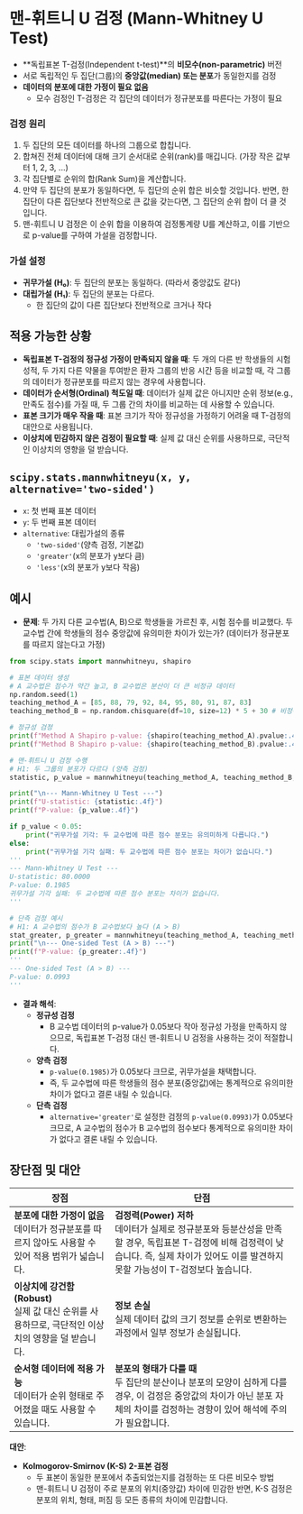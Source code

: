 # 맨-휘트니 U 검정 (Mann-Whitney U Test)

- **독립표본 T-검정(Independent t-test)**의 **비모수(non-parametric)** 버전
- 서로 독립적인 두 집단(그룹)의 **중앙값(median) 또는 분포**가 동일한지를 검정
- **데이터의 분포에 대한 가정이 필요 없음**
    - 모수 검정인 T-검정은 각 집단의 데이터가 정규분포를 따른다는 가정이 필요

### 검정 원리
1.  두 집단의 모든 데이터를 하나의 그룹으로 합칩니다.
2.  합쳐진 전체 데이터에 대해 크기 순서대로 순위(rank)를 매깁니다. (가장 작은 값부터 1, 2, 3, ...)
3.  각 집단별로 순위의 합(Rank Sum)을 계산합니다.
4.  만약 두 집단의 분포가 동일하다면, 두 집단의 순위 합은 비슷할 것입니다. 반면, 한 집단이 다른 집단보다 전반적으로 큰 값을 갖는다면, 그 집단의 순위 합이 더 클 것입니다.
5.  맨-휘트니 U 검정은 이 순위 합을 이용하여 검정통계량 U를 계산하고, 이를 기반으로 p-value를 구하여 가설을 검정합니다.

### 가설 설정
- **귀무가설 (H₀)**: 두 집단의 분포는 동일하다. (따라서 중앙값도 같다)
- **대립가설 (H₁)**: 두 집단의 분포는 다르다.
  - 한 집단의 값이 다른 집단보다 전반적으로 크거나 작다

## 적용 가능한 상황

- **독립표본 T-검정의 정규성 가정이 만족되지 않을 때**: 두 개의 다른 반 학생들의 시험 성적, 두 가지 다른 약물을 투여받은 환자 그룹의 반응 시간 등을 비교할 때, 각 그룹의 데이터가 정규분포를 따르지 않는 경우에 사용합니다.
- **데이터가 순서형(Ordinal) 척도일 때**: 데이터가 실제 값은 아니지만 순위 정보(e.g., 만족도 점수)를 가질 때, 두 그룹 간의 차이를 비교하는 데 사용할 수 있습니다.
- **표본 크기가 매우 작을 때**: 표본 크기가 작아 정규성을 가정하기 어려울 때 T-검정의 대안으로 사용됩니다.
- **이상치에 민감하지 않은 검정이 필요할 때**: 실제 값 대신 순위를 사용하므로, 극단적인 이상치의 영향을 덜 받습니다.

## `scipy.stats.mannwhitneyu(x, y, alternative='two-sided')`
- `x`: 첫 번째 표본 데이터
- `y`: 두 번째 표본 데이터
- `alternative`: 대립가설의 종류
  - `'two-sided'`(양측 검정, 기본값)
  - `'greater'`(x의 분포가 y보다 큼)
  - `'less'`(x의 분포가 y보다 작음)

## 예시

- **문제**: 두 가지 다른 교수법(A, B)으로 학생들을 가르친 후, 시험 점수를 비교했다. 두 교수법 간에 학생들의 점수 중앙값에 유의미한 차이가 있는가? (데이터가 정규분포를 따르지 않는다고 가정)

```python
from scipy.stats import mannwhitneyu, shapiro

# 표본 데이터 생성
# A 교수법은 점수가 약간 높고, B 교수법은 분산이 더 큰 비정규 데이터
np.random.seed(1)
teaching_method_A = [85, 88, 79, 92, 84, 95, 80, 91, 87, 83]
teaching_method_B = np.random.chisquare(df=10, size=12) * 5 + 30 # 비정규 데이터

# 정규성 검정
print(f"Method A Shapiro p-value: {shapiro(teaching_method_A).pvalue:.4f}") # 0.9091
print(f"Method B Shapiro p-value: {shapiro(teaching_method_B).pvalue:.4f}") # 0.0241, 정규성 불만족

# 맨-휘트니 U 검정 수행
# H1: 두 그룹의 분포가 다르다 (양측 검정)
statistic, p_value = mannwhitneyu(teaching_method_A, teaching_method_B, alternative='two-sided')

print("\n--- Mann-Whitney U Test ---")
print(f"U-statistic: {statistic:.4f}")
print(f"P-value: {p_value:.4f}")

if p_value < 0.05:
    print("귀무가설 기각: 두 교수법에 따른 점수 분포는 유의미하게 다릅니다.")
else:
    print("귀무가설 기각 실패: 두 교수법에 따른 점수 분포는 차이가 없습니다.")
'''
--- Mann-Whitney U Test ---
U-statistic: 80.0000
P-value: 0.1985
귀무가설 기각 실패: 두 교수법에 따른 점수 분포는 차이가 없습니다.
'''

# 단측 검정 예시
# H1: A 교수법의 점수가 B 교수법보다 높다 (A > B)
stat_greater, p_greater = mannwhitneyu(teaching_method_A, teaching_method_B, alternative='greater')
print("\n--- One-sided Test (A > B) ---")
print(f"P-value: {p_greater:.4f}")
'''
--- One-sided Test (A > B) ---
P-value: 0.0993
'''
```
- **결과 해석**:
  - **정규성 검정**
    - B 교수법 데이터의 p-value가 0.05보다 작아 정규성 가정을 만족하지 않으므로, 독립표본 T-검정 대신 맨-휘트니 U 검정을 사용하는 것이 적절합니다.
  - **양측 검정**
    - `p-value(0.1985)`가 0.05보다 크므로, 귀무가설을 채택합니다.
    - 즉, 두 교수법에 따른 학생들의 점수 분포(중앙값)에는 통계적으로 유의미한 차이가 없다고 결론 내릴 수 있습니다.
  - **단측 검정**
    - `alternative='greater'`로 설정한 검정의 `p-value(0.0993)`가 0.05보다 크므로, A 교수법의 점수가 B 교수법의 점수보다 통계적으로 유의미한 차이가 없다고 결론 내릴 수 있습니다.

## 장단점 및 대안

| 장점 | 단점 |
|---|---|
| **분포에 대한 가정이 없음**<br>데이터가 정규분포를 따르지 않아도 사용할 수 있어 적용 범위가 넓습니다. | **검정력(Power) 저하**<br>데이터가 실제로 정규분포와 등분산성을 만족할 경우, 독립표본 T-검정에 비해 검정력이 낮습니다. 즉, 실제 차이가 있어도 이를 발견하지 못할 가능성이 T-검정보다 높습니다. |
| **이상치에 강건함(Robust)**<br>실제 값 대신 순위를 사용하므로, 극단적인 이상치의 영향을 덜 받습니다. | **정보 손실**<br>실제 데이터 값의 크기 정보를 순위로 변환하는 과정에서 일부 정보가 손실됩니다. |
| **순서형 데이터에 적용 가능**<br>데이터가 순위 형태로 주어졌을 때도 사용할 수 있습니다. | **분포의 형태가 다를 때**<br>두 집단의 분산이나 분포의 모양이 심하게 다를 경우, 이 검정은 중앙값의 차이가 아닌 분포 자체의 차이를 검정하는 경향이 있어 해석에 주의가 필요합니다. |

**대안**: 
- **Kolmogorov-Smirnov (K-S) 2-표본 검정**
  - 두 표본이 동일한 분포에서 추출되었는지를 검정하는 또 다른 비모수 방법
  - 맨-휘트니 U 검정이 주로 분포의 위치(중앙값) 차이에 민감한 반면, K-S 검정은 분포의 위치, 형태, 퍼짐 등 모든 종류의 차이에 민감합니다.
